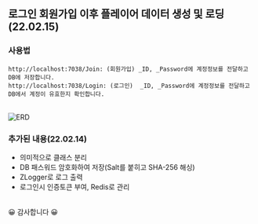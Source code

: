 ## 로그인 회원가입 이후 플레이어 데이터 생성 및 로딩(22.02.15)

### 사용법
`http://localhost:7038/Join: (회원가입) _ID, _Password에 계정정보를 전달하고 DB에 저장합니다.`   
`http://localhost:7038/Login: (로그인)  _ID, _Password에 계정정보를 전달하고 DB에서 계정이 유효한지 확인합니다.`                                                                       
<br/>

![ERD](https://user-images.githubusercontent.com/30414979/154002511-7fa5514e-5fb1-4a5c-a280-5381e714f9f9.png)


### 추가된 내용(22.02.14)
- 의미적으로 클래스 분리<br/>
- DB 패스워드 암호화하여 저장(Salt를 붙히고 SHA-256 해싱)<br/>
- ZLogger로 로그 출력
- 로그인시 인증토큰 부여, Redis로 관리<br/><br/>

😀 감사합니다 😀      
